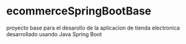 # ecommerceSpringBootBase
proyecto base para el desarollo de la aplicacion de tienda electronica desarrollado usando Java Spring Boot

